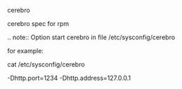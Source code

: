 cerebro

cerebro spec for rpm

.. note::
Option start cerebro in file /etc/sysconfig/cerebro

for example:

cat /etc/sysconfig/cerebro

-Dhttp.port=1234 -Dhttp.address=127.0.0.1
